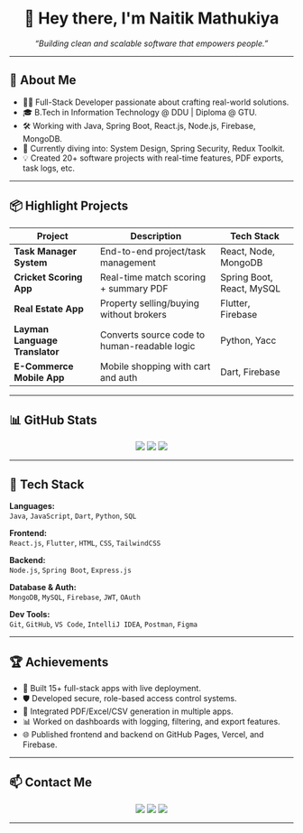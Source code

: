 
<h1 align="center">👋 Hey there, I'm Naitik Mathukiya</h1>
<p align="center"><i>“Building clean and scalable software that empowers people.”</i></p>

---

## 🚀 About Me

- 👨‍💻 Full-Stack Developer passionate about crafting real-world solutions.
- 🎓 B.Tech in Information Technology @ DDU | Diploma @ GTU.
- 🛠️ Working with Java, Spring Boot, React.js, Node.js, Firebase, MongoDB.
- 🌱 Currently diving into: System Design, Spring Security, Redux Toolkit.
- 💡 Created 20+ software projects with real-time features, PDF exports, task logs, etc.

---

## 📦 Highlight Projects

| Project | Description | Tech Stack |
|--------|-------------|------------|
| **Task Manager System** | End-to-end project/task management | React, Node, MongoDB |
| **Cricket Scoring App** | Real-time match scoring + summary PDF | Spring Boot, React, MySQL |
| **Real Estate App** | Property selling/buying without brokers | Flutter, Firebase |
| **Layman Language Translator** | Converts source code to human-readable logic | Python, Yacc |
| **E-Commerce Mobile App** | Mobile shopping with cart and auth | Dart, Firebase |

---

## 📊 GitHub Stats

<p align="center">
  <img src="https://github-readme-stats.vercel.app/api?username=naittik25&show_icons=true&theme=tokyonight" />
  <img src="https://streak-stats.demolab.com?user=naittik25&theme=tokyonight" />
  <img src="https://github-readme-stats.vercel.app/api/top-langs/?username=naittik25&layout=compact&theme=tokyonight" />
</p>

---

## 🧠 Tech Stack

**Languages:**  
`Java`, `JavaScript`, `Dart`, `Python`, `SQL`

**Frontend:**  
`React.js`, `Flutter`, `HTML`, `CSS`, `TailwindCSS`

**Backend:**  
`Node.js`, `Spring Boot`, `Express.js`

**Database & Auth:**  
`MongoDB`, `MySQL`, `Firebase`, `JWT`, `OAuth`

**Dev Tools:**  
`Git`, `GitHub`, `VS Code`, `IntelliJ IDEA`, `Postman`, `Figma`

---

## 🏆 Achievements

- 🚀 Built 15+ full-stack apps with live deployment.
- 🛡️ Developed secure, role-based access control systems.
- 📄 Integrated PDF/Excel/CSV generation in multiple apps.
- 📊 Worked on dashboards with logging, filtering, and export features.
- 🌐 Published frontend and backend on GitHub Pages, Vercel, and Firebase.

---

## 📫 Contact Me

<p align="center">
  <a href="mailto:naitik.mathukiya@gmail.com"><img src="https://img.shields.io/badge/Gmail-D14836?style=flat&logo=gmail&logoColor=white"/></a>
  <a href="https://linkedin.com/in/naitik-mathukiya"><img src="https://img.shields.io/badge/LinkedIn-0077B5?style=flat&logo=linkedin&logoColor=white"/></a>
  <a href="https://naitikmathukiya.github.io"><img src="https://img.shields.io/badge/Portfolio-000?style=flat&logo=firefox&logoColor=white"/></a>
</p>

---
